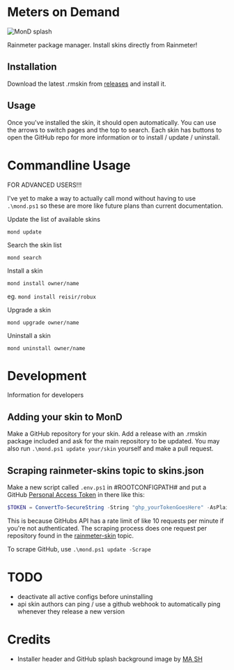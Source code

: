 # Meters on Demand

![MonD splash](https://repository-images.githubusercontent.com/601636170/25834e41-d86e-4f2a-809c-441ab80c2a8a)

Rainmeter package manager. Install skins directly from Rainmeter!

## Installation

Download the latest .rmskin from [releases](https://github.com/reisir/mond/releases/latest) and install it. 

## Usage 

Once you've installed the skin, it should open automatically. You can use the arrows to switch pages and the top to search. Each skin has buttons to open the GitHub repo for more information or to install / update / uninstall.

# Commandline Usage

FOR ADVANCED USERS!!!

I've yet to make a way to actually call mond without having to use `.\mond.ps1` so these are more like future plans than current documentation.

Update the list of available skins

```
mond update
```

Search the skin list

```
mond search
```

Install a skin

```
mond install owner/name
```

eg. `mond install reisir/robux`

Upgrade a skin

```
mond upgrade owner/name
```

Uninstall a skin

```
mond uninstall owner/name
```

# Development

Information for developers

## Adding your skin to MonD

Make a GitHub repository for your skin. Add a release with an .rmskin package included and ask for the main repository to be updated. You may also run `.\mond.ps1 update your/skin` yourself and make a pull request.

## Scraping rainmeter-skins topic to skins.json

Make a new script called `.env.ps1` in #ROOTCONFIGPATH# and put a GitHub [Personal Access Token](https://github.com/settings/tokens) in there like this:

```ps1
$TOKEN = ConvertTo-SecureString -String "ghp_yourTokenGoesHere" -AsPlainText -Force
```

This is because GitHubs API has a rate limit of like 10 requests per minute if you're not authenticated. The scraping process does one request per repository found in the [rainmeter-skin](https://github.com/topics/rainmeter-skin) topic.

To scrape GitHub, use `.\mond.ps1 update -Scrape`

# TODO

- deactivate all active configs before uninstalling
- api skin authors can ping / use a github webhook to automatically ping whenever they release a new version

# Credits

- Installer header and GitHub splash background image by [MA SH](https://www.artstation.com/artwork/L36yml)
